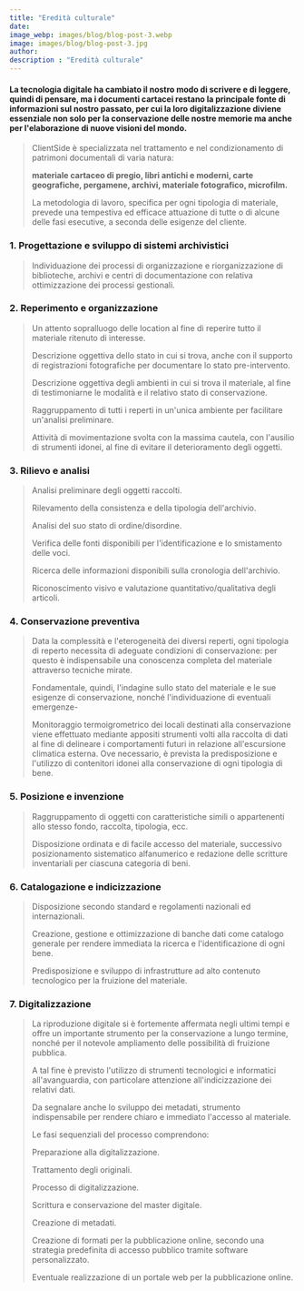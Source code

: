 ```yaml
---
title: "Eredità culturale"
date:
image_webp: images/blog/blog-post-3.webp
image: images/blog/blog-post-3.jpg
author:
description : "Eredità culturale"
---
```


#### La tecnologia digitale ha cambiato il nostro modo di scrivere e di leggere, quindi di pensare, ma i documenti cartacei restano la principale fonte di informazioni sul nostro passato, per cui la loro digitalizzazione diviene essenziale non solo per la conservazione delle nostre memorie ma anche per l'elaborazione di nuove visioni del mondo.

> ClientSide è specializzata nel trattamento e nel condizionamento di patrimoni documentali di varia natura:
>
> **materiale cartaceo di pregio, libri antichi e moderni, carte geografiche, pergamene, archivi, materiale fotografico, microfilm.**
>
> La metodologia di lavoro, specifica per ogni tipologia di materiale, prevede una tempestiva ed efficace attuazione di tutte o di alcune delle fasi esecutive, a seconda delle esigenze del cliente.

### 1. Progettazione e sviluppo di sistemi archivistici

> Individuazione dei processi di organizzazione e riorganizzazione di biblioteche, archivi e centri di documentazione con relativa ottimizzazione dei processi gestionali.

### 2. Reperimento e organizzazione

> Un attento sopralluogo delle location al fine di reperire tutto il materiale ritenuto di interesse.
>
> Descrizione oggettiva dello stato in cui si trova, anche con il supporto di registrazioni fotografiche per documentare lo stato pre-intervento.
>
> Descrizione oggettiva degli ambienti in cui si trova il materiale, al fine di testimoniarne le modalità e il relativo stato di conservazione.
>
> Raggruppamento di tutti i reperti in un'unica ambiente per facilitare un'analisi preliminare.
>
> Attività di movimentazione svolta con la massima cautela, con l'ausilio di strumenti idonei, al fine di evitare il deterioramento degli oggetti.

### 3. Rilievo e analisi

> Analisi preliminare degli oggetti raccolti.
>
> Rilevamento della consistenza e della tipologia dell'archivio.
>
> Analisi del suo stato di ordine/disordine.
>
> Verifica delle fonti disponibili per l'identificazione e lo smistamento delle voci.
>
> Ricerca delle informazioni disponibili sulla cronologia dell'archivio.
>
> Riconoscimento visivo e valutazione quantitativo/qualitativa degli articoli.

### 4. Conservazione preventiva

> Data la complessità e l'eterogeneità dei diversi reperti, ogni tipologia di reperto necessita di adeguate condizioni di conservazione: per questo è indispensabile una conoscenza completa del materiale attraverso tecniche mirate.
>
> Fondamentale, quindi, l'indagine sullo stato del materiale e le sue esigenze di conservazione, nonché l'individuazione di eventuali emergenze-
>
> Monitoraggio termoigrometrico dei locali destinati alla conservazione viene effettuato mediante appositi strumenti volti alla raccolta di dati al fine di delineare i comportamenti futuri in relazione all'escursione climatica esterna. Ove necessario, è prevista la predisposizione e l'utilizzo di contenitori idonei alla conservazione di ogni tipologia di bene.

### 5. Posizione e invenzione

> Raggruppamento di oggetti con caratteristiche simili o appartenenti allo stesso fondo, raccolta, tipologia, ecc.
>
> Disposizione ordinata e di facile accesso del materiale, successivo posizionamento sistematico alfanumerico e redazione delle scritture inventariali per ciascuna categoria di beni.

### 6. Catalogazione e indicizzazione

> Disposizione secondo standard e regolamenti nazionali ed internazionali.
>
> Creazione, gestione e ottimizzazione di banche dati come catalogo generale per rendere immediata la ricerca e l'identificazione di ogni bene.
>
> Predisposizione e sviluppo di infrastrutture ad alto contenuto tecnologico per la fruizione del materiale.

### 7. Digitalizzazione

> La riproduzione digitale si è fortemente affermata negli ultimi tempi e offre un importante strumento per la conservazione a lungo termine, nonché per il notevole ampliamento delle possibilità di fruizione pubblica.
>
> A tal fine è previsto l'utilizzo di strumenti tecnologici e informatici all'avanguardia, con particolare attenzione all'indicizzazione dei relativi dati.
>
> Da segnalare anche lo sviluppo dei metadati, strumento indispensabile per rendere chiaro e immediato l'accesso al materiale.
>
> Le fasi sequenziali del processo comprendono:
>
> Preparazione alla digitalizzazione.
>
> Trattamento degli originali.
>
> Processo di digitalizzazione.
>
> Scrittura e conservazione del master digitale.
>
> Creazione di metadati.
>
> Creazione di formati per la pubblicazione online, secondo una strategia predefinita di accesso pubblico tramite software personalizzato.
>
> Eventuale realizzazione di un portale web per la pubblicazione online.
